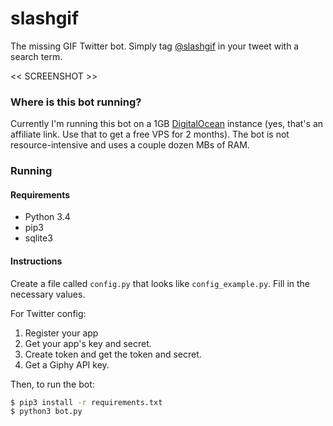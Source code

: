 # slashgif

The missing GIF Twitter bot. Simply tag [@slashgif](https://twitter.com/slashgif) in your tweet with a search term.

<< SCREENSHOT >>

### Where is this bot running?

Currently I'm running this bot on a 1GB [DigitalOcean](https://www.digitalocean.com/?refcode=422889a8186d) instance (yes, that's an affiliate link. Use that to get a free VPS for 2 months). The bot is not resource-intensive and uses a couple dozen MBs of RAM.

### Running

#### Requirements

- Python 3.4
- pip3
- sqlite3

#### Instructions 

Create a file called `config.py` that looks like `config_example.py`. Fill in the necessary values.

For Twitter config:

1. Register your app
2. Get your app's key and secret.
3. Create token and get the token and secret.
4. Get a Giphy API key.

Then, to run the bot:

```bash
$ pip3 install -r requirements.txt
$ python3 bot.py
```
